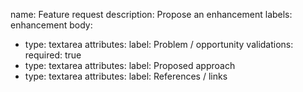 <!-- status: stub; target: 150+ words -->
<!-- status: stub; target: 150+ words -->
<!-- status: stub; target: 150+ words -->
<!-- status: stub; target: 150+ words -->
<!-- status: stub; target: 150+ words -->
name: Feature request
description: Propose an enhancement
labels: enhancement
body:
- type: textarea
  attributes:
    label: Problem / opportunity
  validations:
    required: true
- type: textarea
  attributes:
    label: Proposed approach
- type: textarea
  attributes:
    label: References / links









